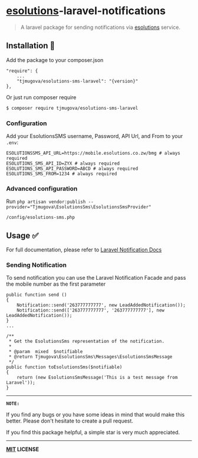 # [esolutions](https://www.esolutions.co.zw/mobile-advertising/sms-gateway-sms-api)-laravel-notifications

> A laravel package for sending notifications via [esolutions](https://www.esolutions.co.zw/mobile-advertising/sms-gateway-sms-api) service.

Installation :traffic_light:
-------
Add the package to your composer.json

```
"require": {
    ... 
    "tjmugova/esolutions-sms-laravel": "{version}"
},
```

Or just run composer require

```bash
$ composer require tjmugova/esolutions-sms-laravel
```

### Configuration

Add your EsolutionsSMS username, Password,  API Url, and From  to your `.env`:

```dotenv
ESOLUTIONSSMS_API_URL=https://mobile.esolutions.co.zw/bmg # always required
ESOLUTIONS_SMS_API_ID=ZYX # always required
ESOLUTIONS_SMS_API_PASSWORD=ABCD # always required
ESOLUTIONS_SMS_FROM=1234 # always required
```

### Advanced configuration

Run `php artisan vendor:publish --provider="Tjmugova\EsolutionsSms\EsolutionsSmsProvider"`
```
/config/esolutions-sms.php
```

## Usage :white_check_mark:

For full documentation, please refer to [Laravel Notification Docs](https://laravel.com/docs/9.x/notifications)

### Sending Notification

To send notification you can use the Laravel Notification Facade and pass the mobile number as the first parameter

```
public function send () 
{
    Notification::send('263777777777', new LeadAddedNotification());
    Notification::send(['263777777777', '263777777777'], new LeadAddedNotification());
}
...

/**
 * Get the EsolutionsSms representation of the notification.
 *
 * @param  mixed  $notifiable
 * @return Tjmugova\EsolutionsSms\Messages\EsolutionsSmsMessage
 */
public function toEsolutionsSms($notifiable)
{
    return (new EsolutionsSmsMessage('This is a test message from Laravel'));
}
```

----
**`NOTE:`**

If you find any bugs or you have some ideas in mind that would make this better. Please don't hesitate to create a pull request.

If you find this package helpful, a simple star is very much appreciated.

----
**[MIT](LICENSE) LICENSE** <br>
